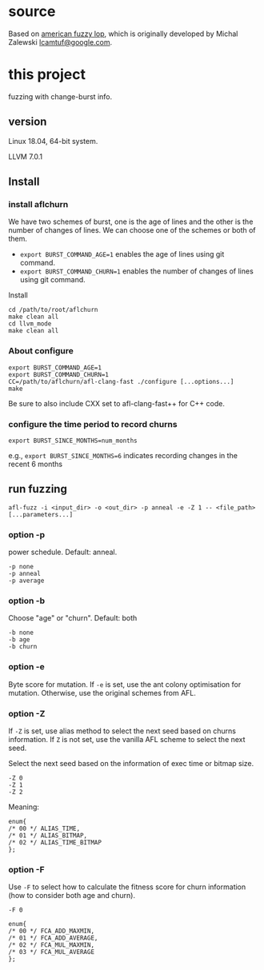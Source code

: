 # source
Based on [american fuzzy lop](https://github.com/google/AFL), which is originally developed by Michal Zalewski <lcamtuf@google.com>.

# this project

fuzzing with change-burst info.

## version
Linux 18.04, 64-bit system. 

LLVM 7.0.1


## Install

   
### install aflchurn
We have two schemes of burst, one is the age of lines and the other is the number of changes of lines. 
We can choose one of the schemes or both of them.

- `export BURST_COMMAND_AGE=1` enables the age of lines using git command.
- `export BURST_COMMAND_CHURN=1` enables the number of changes of lines using git command.

Install

    cd /path/to/root/aflchurn
    make clean all
    cd llvm_mode
    make clean all



### About configure

    export BURST_COMMAND_AGE=1
    export BURST_COMMAND_CHURN=1
    CC=/path/to/aflchurn/afl-clang-fast ./configure [...options...]
    make

Be sure to also include CXX set to afl-clang-fast++ for C++ code.

### configure the time period to record churns

    export BURST_SINCE_MONTHS=num_months

e.g., `export BURST_SINCE_MONTHS=6` indicates recording changes in the recent 6 months

## run fuzzing

    afl-fuzz -i <input_dir> -o <out_dir> -p anneal -e -Z 1 -- <file_path> [...parameters...]

### option -p
power schedule. Default: anneal.

    -p none
    -p anneal
    -p average

### option -b
Choose "age" or "churn". Default: both

    -b none
    -b age
    -b churn

### option -e
Byte score for mutation. 
If `-e` is set, use the ant colony optimisation for mutation.
Otherwise, use the original schemes from AFL.

### option -Z
If `-Z` is set, use alias method to select the next seed based on churns information.
If `Z` is not set, use the vanilla AFL scheme to select the next seed.

Select the next seed based on the information of exec time or bitmap size.

    -Z 0
    -Z 1
    -Z 2

Meaning:

    enum{
    /* 00 */ ALIAS_TIME,
    /* 01 */ ALIAS_BITMAP,
    /* 02 */ ALIAS_TIME_BITMAP
    };

### option -F
Use `-F` to select how to calculate the fitness score for churn information (how to consider both age and churn).

    -F 0

    enum{
    /* 00 */ FCA_ADD_MAXMIN,
    /* 01 */ FCA_ADD_AVERAGE,
    /* 02 */ FCA_MUL_MAXMIN,
    /* 03 */ FCA_MUL_AVERAGE
    };
